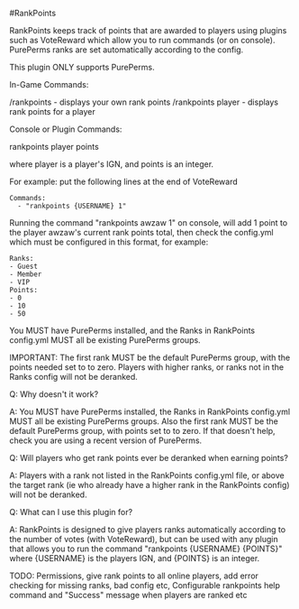 #RankPoints

RankPoints keeps track of points that are awarded to players using plugins such as VoteReward which allow you to run commands (or on console).  PurePerms ranks are set automatically according to the config.

This plugin ONLY supports PurePerms.

In-Game Commands:

/rankpoints - displays your own rank points
/rankpoints player - displays rank points for a player

Console or Plugin Commands:

rankpoints player points

where player is a player's IGN, and points is an integer.

For example: put the following lines at the end of VoteReward

```
Commands:
  - "rankpoints {USERNAME} 1"
```

Running the command "rankpoints awzaw 1" on console, will add 1 point to the player awzaw's current rank points total, then check the config.yml which must be configured in this format, for example:

```
Ranks:
- Guest
- Member
- VIP
Points:
- 0
- 10
- 50
```

You MUST have PurePerms installed, and the Ranks in RankPoints config.yml MUST all be existing PurePerms groups.

IMPORTANT:
The first rank MUST be the default PurePerms group, with the points needed set to to zero.  Players with higher ranks, or ranks not in the Ranks config will not be deranked.

Q: Why doesn't it work?

A: You MUST have PurePerms installed, the Ranks in RankPoints config.yml MUST all be existing PurePerms groups. Also the first rank MUST be the default PurePerms group, with points set to to zero. If that doesn't help, check you are using a recent version of PurePerms.

Q: Will players who get rank points ever be deranked when earning points?

A: Players with a rank not listed in the RankPoints config.yml file, or above the target rank (ie who already have a higher rank in the RankPoints config) will not be deranked.

Q: What can I use this plugin for?

A: RankPoints is designed to give players ranks automatically according to the number of votes (with VoteReward), but can be used with any plugin that allows you to run the command "rankpoints {USERNAME} {POINTS}" where {USERNAME} is the players IGN, and {POINTS} is an integer.

TODO:
Permissions, give rank points to all online players, add error checking for missing ranks, bad config etc, Configurable rankpoints help command and "Success" message when players are ranked etc
